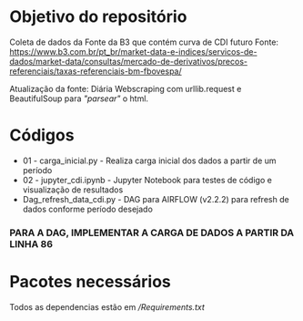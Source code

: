 # Objetivo do repositório

Coleta de dados da Fonte da B3 que contém curva de CDI futuro
Fonte: https://www.b3.com.br/pt_br/market-data-e-indices/servicos-de-dados/market-data/consultas/mercado-de-derivativos/precos-referenciais/taxas-referenciais-bm-fbovespa/

Atualização da fonte: Diária
Webscraping com urllib.request e BeautifulSoup para *"parsear"* o html.

# Códigos 
* 01 - carga_inicial.py - Realiza carga inicial dos dados a partir de um período
* 02 - jupyter_cdi.ipynb - Jupyter Notebook para testes de código e visualização de resultados
* Dag_refresh_data_cdi.py - DAG para AIRFLOW (v2.2.2) para refresh de dados conforme período desejado
### PARA A DAG, IMPLEMENTAR A CARGA DE DADOS A PARTIR DA LINHA 86

# Pacotes necessários
Todos as dependencias estão em */Requirements.txt*
